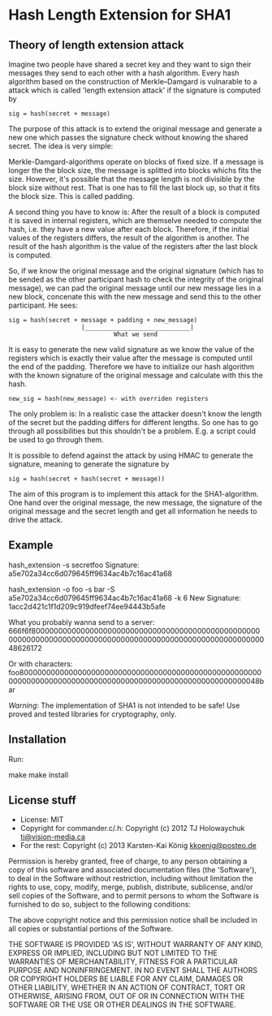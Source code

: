 # Hash Length Extension for SHA1
## Theory of length extension attack

Imagine two people have shared a secret key and they want to sign their messages they send to each other with a hash algorithm. Every hash algorithm based on the construction of Merkle–Damgard is vulnarable to a attack which is called 'length extension attack' if the signature is computed by

    sig = hash(secret + message)

The purpose of this attack is to extend the original message and generate a new one which passes the signature check without knowing the shared secret. The idea is very simple:

Merkle-Damgard-algorithms operate on blocks of fixed size. If a message is longer the the block size, the message is splitted into blocks whichs fits the size. However, it's possible that the message length is not divisible by the block size without rest. That is one has to fill the last block up, so that it fits the block size. This is called padding.

A second thing you have to know is: After the result of a block is computed it is saved in internal registers, which are themselve needed to compute the hash, i.e. they have a new value after each block. Therefore, if the initial values of the registers differs, the result of the algorithm is another. The result of the hash algorithm is the value of the registers after the last block is computed.

So, if we know the original message and the original signature (which has to be sended as the other participant hash to check the integrity of the original message), we can pad the original message until our new message lies in a new block, concenate this with the new message and send this to the other participant. He sees:

    sig = hash(secret + message + padding + new_message)
                        |_____________________________|
                                 What we send

It is easy to generate the new valid signature as we know the value of the registers which is exactly their value after the message is computed until the end of the padding. Therefore we have to initialize our hash algorithm with the known signature of the original message and calculate with this the hash.

    new_sig = hash(new_message) <- with overriden registers

The only problem is: In a realistic case the attacker doesn't know the length of the secret but the padding differs for different lengths. So one has to go through all possibilities but this shouldn't be a problem. E.g. a script could be used to go through them.

It is possible to defend against the attack by using HMAC to generate the signature, meaning to generate the signature by

    sig = hash(secret + hash(secret + message))

The aim of this program is to implement this attack for the SHA1-algorithm. One hand over the original message, the new message, the signature of the original message and the secret length and get all information he needs to drive the attack.

## Example

   hash_extension -s secretfoo
   Signature: a5e702a34cc6d079645ff9634ac4b7c16ac41a68


   hash_extension -o foo -s bar -S a5e702a34cc6d079645ff9634ac4b7c16ac41a68 -k 6
   New Signature: 1acc2d421c1f1d209c919dfeef74ee94443b5afe

   What you probably wanna send to a server: 
   666f6f80000000000000000000000000000000000000000000000000000000000000000000000000000000000000000000000000000000000048626172

   Or with characters: 
   foo80000000000000000000000000000000000000000000000000000000000000000000000000000000000000000000000000000000000048bar

*Warning*: The implementation of SHA1 is not intended to be safe! Use proved and tested libraries for cryptography, only.

## Installation

Run:

   make
   make install

## License stuff

* License: MIT
* Copyright for commander.c/.h: Copyright (c) 2012 TJ Holowaychuk <tj@vision-media.ca>
* For the rest: Copyright (c) 2013 Karsten-Kai König <kkoenig@posteo.de>

Permission is hereby granted, free of charge, to any person obtaining
a copy of this software and associated documentation files (the
'Software'), to deal in the Software without restriction, including
without limitation the rights to use, copy, modify, merge, publish,
distribute, sublicense, and/or sell copies of the Software, and to
permit persons to whom the Software is furnished to do so, subject to
the following conditions:

The above copyright notice and this permission notice shall be
included in all copies or substantial portions of the Software.

THE SOFTWARE IS PROVIDED 'AS IS', WITHOUT WARRANTY OF ANY KIND,
EXPRESS OR IMPLIED, INCLUDING BUT NOT LIMITED TO THE WARRANTIES OF
MERCHANTABILITY, FITNESS FOR A PARTICULAR PURPOSE AND NONINFRINGEMENT.
IN NO EVENT SHALL THE AUTHORS OR COPYRIGHT HOLDERS BE LIABLE FOR ANY
CLAIM, DAMAGES OR OTHER LIABILITY, WHETHER IN AN ACTION OF CONTRACT,
TORT OR OTHERWISE, ARISING FROM, OUT OF OR IN CONNECTION WITH THE
SOFTWARE OR THE USE OR OTHER DEALINGS IN THE SOFTWARE.
